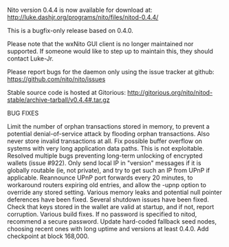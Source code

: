 Nito version 0.4.4 is now available for download at:
http://luke.dashjr.org/programs/nito/files/nitod-0.4.4/

This is a bugfix-only release based on 0.4.0.

Please note that the wxNito GUI client is no longer maintained nor supported. If someone would like to step up to maintain this, they should contact Luke-Jr.

Please report bugs for the daemon only using the issue tracker at github:
https://github.com/nito/nito/issues

Stable source code is hosted at Gitorious:
http://gitorious.org/nito/nitod-stable/archive-tarball/v0.4.4#.tar.gz

BUG FIXES

Limit the number of orphan transactions stored in memory, to prevent a potential denial-of-service attack by flooding orphan transactions. Also never store invalid transactions at all.
Fix possible buffer overflow on systems with very long application data paths. This is not exploitable.
Resolved multiple bugs preventing long-term unlocking of encrypted wallets (issue #922).
Only send local IP in "version" messages if it is globally routable (ie, not private), and try to get such an IP from UPnP if applicable.
Reannounce UPnP port forwards every 20 minutes, to workaround routers expiring old entries, and allow the -upnp option to override any stored setting.
Various memory leaks and potential null pointer deferences have been
fixed.
Several shutdown issues have been fixed.
Check that keys stored in the wallet are valid at startup, and if not,
report corruption.
Various build fixes.
If no password is specified to nitod, recommend a secure password.
Update hard-coded fallback seed nodes, choosing recent ones with long uptime and versions at least 0.4.0.
Add checkpoint at block 168,000.

